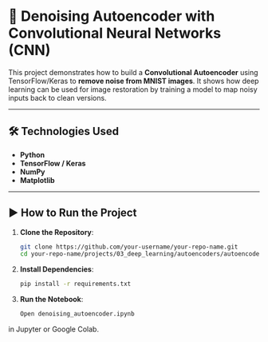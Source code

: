 # 🧼 Denoising Autoencoder with Convolutional Neural Networks (CNN)

This project demonstrates how to build a **Convolutional Autoencoder** using TensorFlow/Keras to **remove noise from MNIST images**. It shows how deep learning can be used for image restoration by training a model to map noisy inputs back to clean versions.

---

## 🛠 Technologies Used

- **Python**
- **TensorFlow / Keras**
- **NumPy**
- **Matplotlib**

---

## ▶️ How to Run the Project

1. **Clone the Repository**:
   ```bash
   git clone https://github.com/your-username/your-repo-name.git
   cd your-repo-name/projects/03_deep_learning/autoencoders/autoencoder_denoising
2. **Install Dependencies**:
   ```bash
   pip install -r requirements.txt
3. **Run the Notebook**:
   ```bash
   Open denoising_autoencoder.ipynb
in Jupyter or Google Colab.
